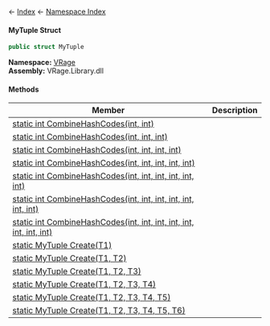 ← [Index](Api-Index) ← [Namespace Index](Namespace-Index)

#### MyTuple Struct

```csharp
public struct MyTuple
```

**Namespace:** [VRage](VRage)  
**Assembly:** VRage.Library.dll

#### Methods

|Member|Description|
|---|---|
|[static int CombineHashCodes(int, int)](VRage.MyTuple.CombineHashCodes)||
|[static int CombineHashCodes(int, int, int)](VRage.MyTuple.CombineHashCodes)||
|[static int CombineHashCodes(int, int, int, int)](VRage.MyTuple.CombineHashCodes)||
|[static int CombineHashCodes(int, int, int, int, int)](VRage.MyTuple.CombineHashCodes)||
|[static int CombineHashCodes(int, int, int, int, int, int)](VRage.MyTuple.CombineHashCodes)||
|[static int CombineHashCodes(int, int, int, int, int, int, int)](VRage.MyTuple.CombineHashCodes)||
|[static int CombineHashCodes(int, int, int, int, int, int, int, int)](VRage.MyTuple.CombineHashCodes)||
|[static MyTuple Create(T1)](VRage.MyTuple.Create)||
|[static MyTuple Create(T1, T2)](VRage.MyTuple.Create)||
|[static MyTuple Create(T1, T2, T3)](VRage.MyTuple.Create)||
|[static MyTuple Create(T1, T2, T3, T4)](VRage.MyTuple.Create)||
|[static MyTuple Create(T1, T2, T3, T4, T5)](VRage.MyTuple.Create)||
|[static MyTuple Create(T1, T2, T3, T4, T5, T6)](VRage.MyTuple.Create)||


